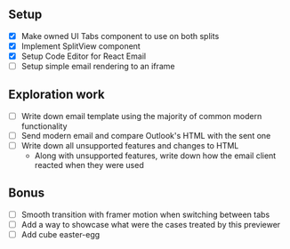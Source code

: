 ## Setup

- [x] Make owned UI Tabs component to use on both splits
- [x] Implement SplitView component
- [x] Setup Code Editor for React Email
- [ ] Setup simple email rendering to an iframe

## Exploration work

- [ ] Write down email template using the majority of common modern functionality
- [ ] Send modern email and compare Outlook's HTML with the sent one
- [ ] Write down all unsupported features and changes to HTML
    - Along with unsupported features, write down how the email client reacted when they were used

## Bonus

- [ ] Smooth transition with framer motion when switching between tabs
- [ ] Add a way to showcase what were the cases treated by this previewer
- [ ] Add cube easter-egg
